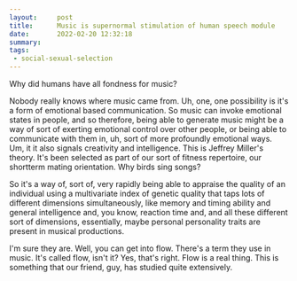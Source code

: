```yaml
---
layout:     post
title:      Music is supernormal stimulation of human speech module
date:       2022-02-20 12:32:18
summary:    
tags:
 - social-sexual-selection
---
```


Why did humans have all fondness for music? 

Nobody really knows where music came from. Uh, one, one possibility is it's a form of emotional based communication. So music can invoke emotional states in people, and so therefore, being able to generate music might be a way of sort of exerting emotional control over other people, or being able to communicate with them in, uh, sort of more profoundly emotional ways. Um, it it also signals creativity and intelligence. This is Jeffrey Miller's theory. It's been selected as part of our sort of fitness repertoire, our shortterm mating orientation. Why birds sing songs?

So it's a way of, sort of, very rapidly being able to appraise the quality of an individual using a multivariate index of genetic quality that taps lots of different dimensions simultaneously, like memory and timing ability and general intelligence and, you know, reaction time and, and all these different sort of dimensions, essentially, maybe personal personality traits are present in musical productions.

I'm sure they are. Well, you can get into flow. There's a term they use in music. It's called flow, isn't it? Yes, that's right. Flow is a real thing. This is something that our friend, guy, has studied quite extensively.
